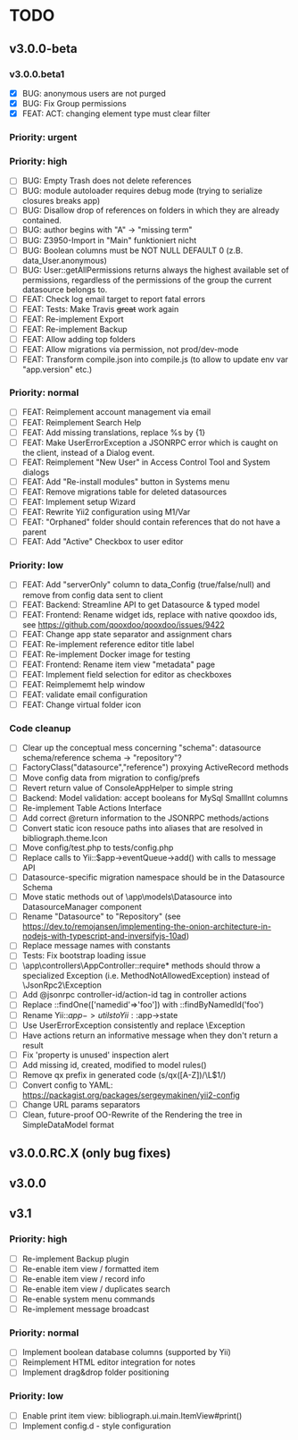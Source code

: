 # TODO

## v3.0.0-beta 

### v3.0.0.beta1
- [x] BUG: anonymous users are not purged
- [x] BUG: Fix Group permissions
- [x] FEAT: ACT: changing element type must clear filter

### Priority: urgent

### Priority: high
- [ ] BUG: Empty Trash does not delete references
- [ ] BUG: module autoloader requires debug mode (trying to serialize closures breaks app)
- [ ] BUG: Disallow drop of references on folders in which they are already contained. 
- [ ] BUG: author begins with "A" -> "missing term"
- [ ] BUG: Z3950-Import in "Main" funktioniert nicht
- [ ] BUG: Boolean columns must be NOT NULL DEFAULT 0 (z.B. data_User.anonymous)
- [ ] BUG: User::getAllPermissions returns always the highest available set of permissions, regardless of the permissions of the group the current datasource belongs to. 
- [ ] FEAT: Check log email target to report fatal errors
- [ ] FEAT: Tests: Make Travis ~~great~~ work again
- [ ] FEAT: Re-implement Export
- [ ] FEAT: Re-implement Backup
- [ ] FEAT: Allow adding top folders
- [ ] FEAT: Allow migrations via permission, not prod/dev-mode
- [ ] FEAT: Transform compile.json into compile.js (to allow to update env var "app.version" etc.)

### Priority: normal
- [ ] FEAT: Reimplement account management via email
- [ ] FEAT: Reimplement Search Help
- [ ] FEAT: Add missing translations, replace %s by {1}
- [ ] FEAT: Make UserErrorException a JSONRPC error which is caught on the client, instead of a Dialog event. 
- [ ] FEAT: Reimplement "New User" in Access Control Tool and System dialogs
- [ ] FEAT: Add "Re-install modules" button in Systems menu
- [ ] FEAT: Remove migrations table for deleted datasources
- [ ] FEAT: Implement setup Wizard
- [ ] FEAT: Rewrite Yii2 configuration using M1/Var
- [ ] FEAT: "Orphaned" folder should contain references that do not have a parent
- [ ] FEAT: Add "Active" Checkbox to user editor

### Priority: low
- [ ] FEAT: Add "serverOnly" column to data_Config (true/false/null) and remove from config data sent to client
- [ ] FEAT: Backend: Streamline API to get Datasource & typed model
- [ ] FEAT: Frontend: Rename widget ids, replace with native qooxdoo ids, see https://github.com/qooxdoo/qooxdoo/issues/9422
- [ ] FEAT: Change app state separator and assignment chars
- [ ] FEAT: Re-implement reference editor title label
- [ ] FEAT: Re-implement Docker image for testing
- [ ] FEAT: Frontend: Rename item view "metadata" page
- [ ] FEAT: Implement field selection for editor as checkboxes
- [ ] FEAT: Reimplememt help window
- [ ] FEAT: validate email configuration 
- [ ] FEAT: Change virtual folder icon

### Code cleanup
- [ ] Clear up the conceptual mess concerning "schema": datasource schema/reference schema -> "repository"?
- [ ] FactoryClass("datasource","reference") proxying ActiveRecord methods
- [ ] Move config data from migration to config/prefs
- [ ] Revert return value of ConsoleAppHelper to simple string
- [ ] Backend: Model validation: accept booleans for MySql SmallInt columns
- [ ] Re-implement Table Actions Interface
- [ ] Add correct @return information to the JSONRPC methods/actions
- [ ] Convert static icon resouce paths into aliases that are resolved in bibliograph.theme.Icon
- [ ] Move config/test.php to tests/config.php 
- [ ] Replace calls to Yii::$app->eventQueue->add() with calls to message API
- [ ] Datasource-specific migration namespace should be in the Datasource Schema
- [ ] Move static methods out of \app\models\Datasource into DatasourceManager component
- [ ] Rename "Datasource" to "Repository" (see https://dev.to/remojansen/implementing-the-onion-architecture-in-nodejs-with-typescript-and-inversifyjs-10ad)
- [ ] Replace message names with constants
- [ ] Tests: Fix bootstrap loading issue
- [ ] \app\controllers\AppController::require* methods should throw a specialized Exception (i.e. MethodNotAllowedException) instead of \JsonRpc2\Exception
- [ ] Add @jsonrpc controller-id/action-id tag in controller actions
- [ ] Replace ::findOne(['namedid'=>'foo']) with ::findByNamedId('foo')
- [ ] Rename Yii::$app->utils to Yii::$app->state
- [ ] Use UserErrorException consistently and replace \Exception
- [ ] Have actions return an informative message when they don't return a result
- [ ] Fix 'property is unused' inspection alert
- [ ] Add missing id, created, modified to model rules()
- [ ] Remove qx prefix in generated code (s/qx([A-Z])/\L$1/)
- [ ] Convert config to YAML: https://packagist.org/packages/sergeymakinen/yii2-config
- [ ] Change URL params separators
- [ ] Clean, future-proof OO-Rewrite of the Rendering the tree in SimpleDataModel format
 
## v3.0.0.RC.X (only bug fixes)

## v3.0.0

## v3.1

### Priority: high
- [ ] Re-implement Backup plugin
- [ ] Re-enable item view / formatted item
- [ ] Re-enable item view / record info
- [ ] Re-enable item view / duplicates search
- [ ] Re-enable system menu commands
- [ ] Re-implement message broadcast

### Priority: normal
- [ ] Implement boolean database columns (supported by Yii)
- [ ] Reimplement HTML editor integration for notes
- [ ] Implement drag&drop folder positioning

### Priority: low
- [ ] Enable print item view: bibliograph.ui.main.ItemView#print()
- [ ] Implement config.d - style configuration